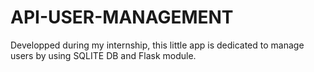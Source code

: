 # API-USER-MANAGEMENT

Developped during my internship, this little app is dedicated to manage users by using SQLITE DB and Flask module.
